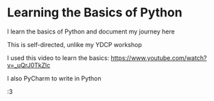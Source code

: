 # Learning the Basics of Python
I learn the basics of Python and document my journey here

This is self-directed, unlike my YDCP workshop

I used this video to learn the basics:
https://www.youtube.com/watch?v=_uQrJ0TkZlc

I also PyCharm to write in Python

:3
